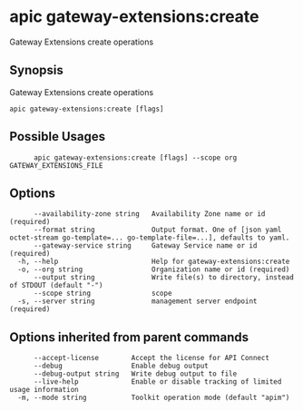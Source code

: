 # apic gateway-extensions:create

Gateway Extensions create operations

## Synopsis

Gateway Extensions create operations

```
apic gateway-extensions:create [flags]
```

## Possible Usages

```
      apic gateway-extensions:create [flags] --scope org GATEWAY_EXTENSIONS_FILE
```

## Options

```
      --availability-zone string   Availability Zone name or id (required)
      --format string              Output format. One of [json yaml octet-stream go-template=... go-template-file=...], defaults to yaml.
      --gateway-service string     Gateway Service name or id (required)
  -h, --help                       Help for gateway-extensions:create
  -o, --org string                 Organization name or id (required)
      --output string              Write file(s) to directory, instead of STDOUT (default "-")
      --scope string               scope
  -s, --server string              management server endpoint (required)
```

## Options inherited from parent commands

```
      --accept-license        Accept the license for API Connect
      --debug                 Enable debug output
      --debug-output string   Write debug output to file
      --live-help             Enable or disable tracking of limited usage information
  -m, --mode string           Toolkit operation mode (default "apim")
```
